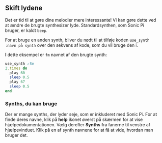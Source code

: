 ## Skift lydene

Det er tid til at gøre dine melodier mere interessante! Vi kan gøre dette ved at ændre de brugte synthesizer lyde. Standardsynthen, som Sonic Pi bruger, er kaldt `beep`.

For at bruge en anden synth, bliver du nødt til at tilføje koden `use_synth :navn på synth` over den sekvens af kode, som du vil bruge den i.

I dette eksempel er `fm` navnet af den brugte synth:

```ruby
use_synth :fm
2.times do
  play 60
  sleep 0.5
  play 67
  sleep 0.5
end
```

### Synths, du kan bruge

Der er mange synths, der lyder seje, som er inkluderet med Sonic Pi. For at finde deres navne, klik på **help** ikonet øverst på skærmen for at vise hjælpedokumentationen. Vælg derefter **Synths** fra fanerne til venstre af hjælpevinduet. Klik på en af synth navnene for at få at vide, hvordan man bruger det.

